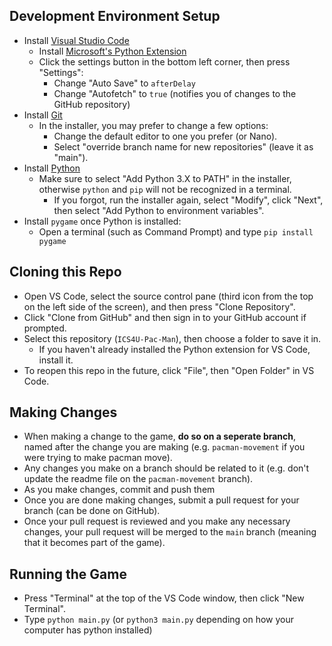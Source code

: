 ## Development Environment Setup
* Install [Visual Studio Code](https://code.visualstudio.com/Download)
  * Install [Microsoft's Python Extension](https://marketplace.visualstudio.com/items?itemName=ms-python.python)
  * Click the settings button in the bottom left corner, then press "Settings":
    * Change "Auto Save" to `afterDelay`
    * Change "Autofetch" to `true` (notifies you of changes to the GitHub repository)
* Install [Git](https://git-scm.com/downloads)
  * In the installer, you may prefer to change a few options:
    * Change the default editor to one you prefer (or Nano).
    * Select "override branch name for new repositories" (leave it as "main").
* Install [Python](https://www.python.org/downloads/)
  * Make sure to select "Add Python 3.X to PATH" in the installer, otherwise `python` and `pip` will not be recognized in a terminal.
    * If you forgot, run the installer again, select "Modify", click "Next", then select "Add Python to environment variables".
* Install `pygame` once Python is installed:
  * Open a terminal (such as Command Prompt) and type `pip install pygame`

## Cloning this Repo
* Open VS Code, select the source control pane (third icon from the top on the left side of the screen), and then press "Clone Repository".
* Click "Clone from GitHub" and then sign in to your GitHub account if prompted.
* Select this repository (`ICS4U-Pac-Man`), then choose a folder to save it in.
  * If you haven't already installed the Python extension for VS Code, install it.
* To reopen this repo in the future, click "File", then "Open Folder" in VS Code.

## Making Changes
* When making a change to the game, **do so on a seperate branch**, named after the change you are making (e.g. `pacman-movement` if you were trying to make pacman move).
* Any changes you make on a branch should be related to it (e.g. don't update the readme file on the `pacman-movement` branch).
* As you make changes, commit and push them
* Once you are done making changes, submit a pull request for your branch (can be done on GitHub).
* Once your pull request is reviewed and you make any necessary changes, your pull request will be merged to the `main` branch (meaning that it becomes part of the game).

## Running the Game
* Press "Terminal" at the top of the VS Code window, then click "New Terminal".
* Type `python main.py` (or `python3 main.py` depending on how your computer has python installed)

